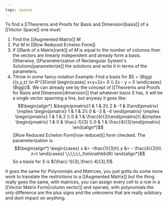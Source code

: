 ```yaml
---
tags: spaces
---
```

To find a [[Theorems and Proofs for Basis and Dimension|basis]] of a [[Vector Space]] one must:
1. Find the [[Augmented Matrix]] $M$
2. Put $M$ in [[Row Reduced Echelon Form]] 
3. If [[Rank of a Matrix|rank]] of $M$ is equal to the number of columns then the vectors are linearly independent and already form a basis. Otherwise, [[Parameterization of Rectangular System's Solutions|parameterize]] the solutions and write it in terms of the parameters.
4. Throw in some fancy notation
Example:
Find a basis for $S = \Bigg\{(x,y,z) \in R^{3}\mid \begin{cases} x+y+2z= 0 \\ 2x - y = 0 \end{cases} \Bigg\}$. We can already see by the concept of [[Theorems and Proofs for Basis and Dimension|dimension]] that whatever basis $S$ has, it will be a single vector spanning a line, but anyway it goes like:
$$\begin{align*}
&\begin{pmatrix}1 & 1 & 2\\
2 & -1 & 0\end{pmatrix}
\implies
\begin{pmatrix}
1 & 1 & 2\\
0 & -3 & -4
\end{pmatrix}
\implies
\begin{pmatrix}
1 & 1 & 2 \\
0 & 1 & \frac{4}{3}\end{pmatrix}\\
&\implies
\begin{pmatrix}
1 & 0 & \frac{-1}{3} \\
0 & 1 & \frac{4}{3}\end{pmatrix} 
\end{align*}$$
[[Row Reduced Echelon Form|row reduced]] form checked. The parameterization is:
$$\begin{align*}
\begin{cases}
x &= -\frac{1}{3}t\\
y &= - \frac{4}{3}t\\
z=t 
\end{cases}
\;\;\;\;\;\,,t\in\mathbb{R}
\end{align*}$$
So a basis for $S$ is $(\frac{-1}{3},\frac{-4}{3},1)$.

It goes the same for Polynomials and Matrices, you just gotta do some more work to translate the restrictions to a [[Augmented Matrix]] but the thing really goes the same, with matrices, you can assign every cell to a row in a [[Vector Matrix Form|column vector]] and operate, with polynomials the only difference are the plus signs and the unknowns that are really arbitrary and dont impact on anything.

